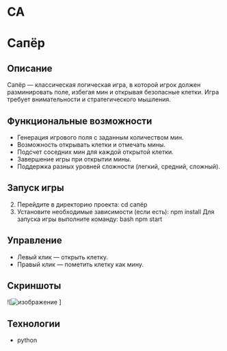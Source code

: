 # CA
# Сапёр

## Описание
Сапёр — классическая логическая игра, в которой игрок должен разминировать поле, избегая мин и открывая безопасные клетки. Игра требует внимательности и стратегического мышления.

## Функциональные возможности
- Генерация игрового поля с заданным количеством мин.
- Возможность открывать клетки и отмечать мины.
- Подсчет соседних мин для каждой открытой клетки.
- Завершение игры при открытии мины.
- Поддержка разных уровней сложности (легкий, средний, сложный).

## Запуск игры
2. Перейдите в директорию проекта:
   cd сапёр
3. Установите необходимые зависимости (если есть): 
   npm install
Для запуска игры выполните команду:
   bash
   npm start

## Управление
- Левый клик — открыть клетку.
- Правый клик — пометить клетку как мину.


## Скриншоты
![![изображение](https://github.com/user-attachments/assets/1aabfd8f-9e90-4f04-9d5f-ce10555c345d)
]

## Технологии
- python
